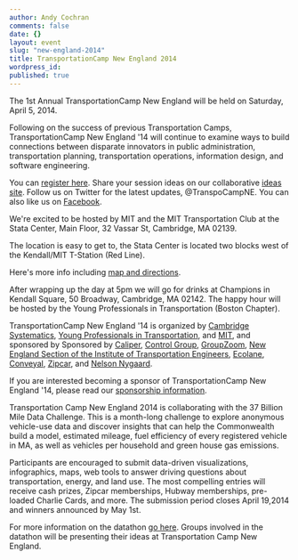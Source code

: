 ```yaml
---
author: Andy Cochran
comments: false
date: {}
layout: event
slug: "new-england-2014"
title: TransportationCamp New England 2014
wordpress_id: 
published: true
---
```


The 1st Annual TransportationCamp New England will be held on Saturday, April 5, 2014.

Following on the success of previous Transportation Camps, TransportationCamp New England '14 will continue to examine ways to build connections between disparate innovators in public administration, transportation planning, transportation operations, information design, and software engineering.

You can [register here](http://www.eventbrite.com/e/transportation-camp-new-england-14-tickets-10281011783). Share your session ideas on our collaborative [ideas site](http://ideas.transportationcamp.org). Follow us on Twitter for the latest updates, @TranspoCampNE. You can also like us on [Facebook](https://www.facebook.com/pages/TransportationCamp-New-England/219391578269518).

We're excited to be hosted by MIT and the MIT Transportation Club at the Stata Center, Main Floor, 32 Vassar St, Cambridge, MA 02139.

The location is easy to get to, the Stata Center is located two blocks west of the Kendall/MIT T-Station (Red Line).

Here's more info including [map and directions](http://www.gbcacm.org/venues/cambridge/mit-building-32-stata-center.html).

After wrapping up the day at 5pm we will go for drinks at Champions in Kendall Square, 50 Broadway, Cambridge, MA 02142. The happy hour will be hosted by the Young Professionals in Transportation (Boston Chapter).

TransportationCamp New England '14 is organized by [Cambridge Systematics](http://www.camsys.com), [Young Professionals in Transportation](http://yptransportation.org/), and [MIT](http://web.mit.edu/), and sponsored by Sponsored by [Caliper](www.caliper.com), [Control Group](http://www.controlgroup.com), [GroupZoom](http://www.groupzoom.com/), [New England Section of the Institute of Transportation Engineers](http://www.neite.org/), [Ecolane](http://www.ecolane.com), [Conveyal](http://www.conveyal.com), [Zipcar](http://www.zipcar.com), and [Nelson Nygaard](http://www.nelsonnygaard.com/).

If you are interested becoming a sponsor of TransportationCamp New England '14, please read our [sponsorship information](https://www.dropbox.com/s/cxxtdk95gr2a5jw/Transpocamp%20Flyer_Sponsor%20NE%202014.pdf).

Transportation Camp New England 2014 is collaborating with the 37 Billion Mile Data Challenge.  This is a month-long challenge to explore anonymous vehicle-use data and discover insights that can help the Commonwealth build a model, estimated mileage, fuel efficiency of every registered vehicle in MA, as well as vehicles per household and green house gas emissions. 

Participants are encouraged to submit data-driven visualizations, infographics, maps, web tools to answer driving questions about transportation, energy, and land use. The most compelling entries will receive cash prizes, Zipcar memberships, Hubway memberships, pre-loaded Charlie Cards, and more. The submission period closes April 19,2014 and winners announced by May 1st. 

For more information on the datathon [go here](http://www.37billionmilechallenge.org). Groups involved in the datathon will be presenting their ideas at Transportation Camp New England.
